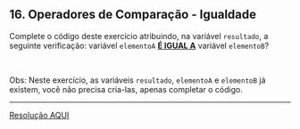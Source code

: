 <div class="layout-pane__container"><div id="main-splitpane-left" class="coding-question__left-pane"><section class="question-view__title-wrapper"><h1 class="question-view__title">16. Operadores de Comparação - Igualdade</h1></section><section class="question-view__instruction"><div class="candidate-rich-text"><div id="4qbt8k7gba6-instruction"><p>Complete o código deste exercício atribuindo, na variável&nbsp;<code>resultado</code>, a seguinte verificação: variável&nbsp;<code>elementoA</code>&nbsp;<u><strong>É IGUAL A</strong></u>&nbsp;variável&nbsp;<code>elementoB</code>?</p>

<p>&nbsp;</p>

<p>Obs: Neste exercício, as variáveis <code>resultado</code>,&nbsp;<code>elementoA</code>&nbsp;e&nbsp;<code>elementoB</code>&nbsp;já existem, você não precisa cria-las, apenas completar o código.&nbsp;</p>
</div></div></section></div></div>

____

[Resolução AQUI](./resolucao.js)